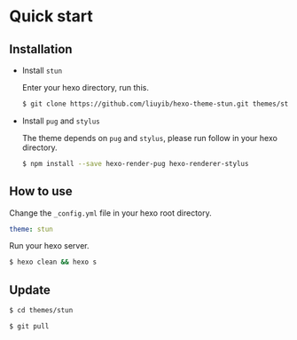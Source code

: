 # Quick start

## Installation

- Install `stun`

  Enter your hexo directory, run this.

  ``` bash
  $ git clone https://github.com/liuyib/hexo-theme-stun.git themes/stun
  ```

- Install `pug` and `stylus`

  The theme depends on `pug` and `stylus`, please run follow in your hexo directory.

  ``` bash
  $ npm install --save hexo-render-pug hexo-renderer-stylus
  ```

## How to use

Change the `_config.yml` file in your hexo root directory.

``` yml
theme: stun
```

Run your hexo server.

``` bash
$ hexo clean && hexo s
```

## Update

``` bash
$ cd themes/stun

$ git pull
```
